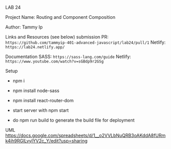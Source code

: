 LAB 24

Project Name: Routing and Component Composition

Author: Tammy Ip

Links and Resources (see below)
submission PR: `https://github.com/tammyip-401-advanced-javascript/lab24/pull/1`
Netlify: `https://lab24.netlify.app/`


Documentation
SASS: `https://sass-lang.com/guide`
Netlify: `https://www.youtube.com/watch?v=sGBdp9r2GSg`


Setup

+ npm i
+ npm install node-sass
+ npm install react-router-dom
+ start server with npm start

+ do npm run build to generate the build file for deployment


UML
https://docs.google.com/spreadsheets/d/1__o2VVLbNuQRB3oAKddA8fURmk4ih9RGlLvyIYV2c_Y/edit?usp=sharing
